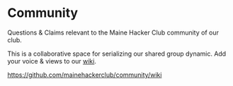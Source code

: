 Community
=========

Questions &amp; Claims relevant to the Maine Hacker Club community of our club.

This is a collaborative space for serializing our shared group dynamic.  Add your voice & views to our [wiki](https://github.com/mainehackerclub/community/wiki). 

https://github.com/mainehackerclub/community/wiki
